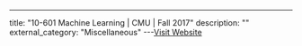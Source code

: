 ---
title: "10-601 Machine Learning | CMU | Fall 2017"
description: ""
external_category: "Miscellaneous"
---[Visit Website](https://www.youtube.com/playlist?list=PL7k0r4t5c10-g7CWCnHfZOAxLaiNinChk)

